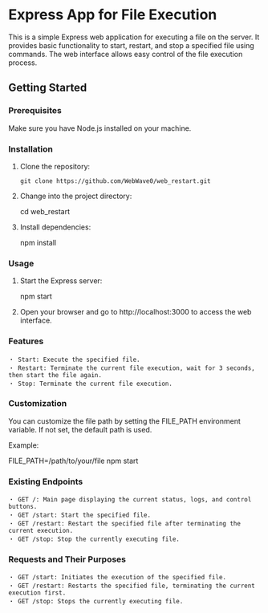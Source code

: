 # Express App for File Execution

This is a simple Express web application for executing a file on the server. It provides basic functionality to start, restart, and stop a specified file using commands. The web interface allows easy control of the file execution process.

## Getting Started

### Prerequisites

Make sure you have Node.js installed on your machine.

### Installation

1. Clone the repository:
   ```
   git clone https://github.com/WebWave0/web_restart.git
   
2.  Change into the project directory:
   
	cd web_restart
	
3.	Install dependencies:
	
	npm install
	
### Usage 

1. 	Start the Express server:
	
	npm start

2.	Open your browser and go to http://localhost:3000 to access the web interface.

### Features

	・ Start: Execute the specified file.
	・ Restart: Terminate the current file execution, wait for 3 seconds, then start the file again.
	・ Stop: Terminate the current file execution.
	
### Customization

You can customize the file path by setting the FILE_PATH environment variable. If not set, the default path is used.

Example:

FILE_PATH=/path/to/your/file npm start

### Existing Endpoints

	・ GET /: Main page displaying the current status, logs, and control buttons.
	・ GET /start: Start the specified file.
	・ GET /restart: Restart the specified file after terminating the current execution.
	・ GET /stop: Stop the currently executing file.
	
### Requests and Their Purposes

	・ GET /start: Initiates the execution of the specified file.
	・ GET /restart: Restarts the specified file, terminating the current execution first.
	・ GET /stop: Stops the currently executing file.